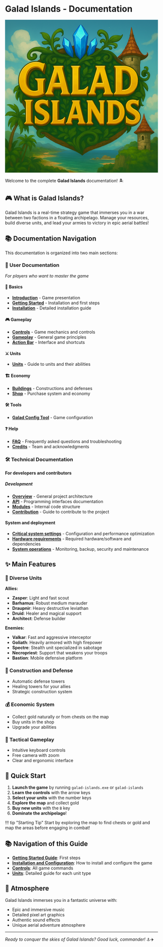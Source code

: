 # Galad Islands - Documentation

![Galad Islands Logo](assets/logo.png)

Welcome to the complete **Galad Islands** documentation! 🏝️

## 🎮 What is Galad Islands?

Galad Islands is a real-time strategy game that immerses you in a war between two factions in a floating archipelago. Manage your resources, build diverse units, and lead your armies to victory in epic aerial battles!

## 📚 Documentation Navigation

This documentation is organized into two main sections:

### 📖 User Documentation

*For players who want to master the game*

#### 🏁 Basics

- **[Introduction](user/basics/introduction.md)** - Game presentation
- **[Getting Started](user/basics/getting-started.md)** - Installation and first steps
- **[Installation](user/basics/installation.md)** - Detailed installation guide

#### 🎮 Gameplay

- **[Controls](user/gameplay/controls.md)** - Game mechanics and controls
- **[Gameplay](user/gameplay/gameplay.md)** - General game principles
- **[Action Bar](user/gameplay/action-bar.md)** - Interface and shortcuts

#### ⚔️ Units

- **[Units](user/units/units.md)** - Guide to units and their abilities

#### 🏗️ Economy

- **[Buildings](user/economy/buildings.md)** - Constructions and defenses
- **[Shop](user/economy/shop.md)** - Purchase system and economy

#### 🛠️ Tools

- **[Galad Config Tool](user/tools/galad-config-tool.md)** - Game configuration

#### ❓ Help

- **[FAQ](user/help/faq.md)** - Frequently asked questions and troubleshooting
- **[Credits](user/help/credits.md)** - Team and acknowledgments

### 🛠️ Technical Documentation

#### For developers and contributors

##### Development

- **[Overview](dev/01-introduction/overview.md)** - General project architecture
- **[API](dev/02-systeme/api/game-engine.md)** - Programming interfaces documentation
- **[Modules](dev/02-systeme/modules/processors.md)** - Internal code structure
- **[Contribution](dev/07-annexes/contributing.md)** - Guide to contribute to the project

#### System and deployment

- **[Critical system settings](dev/05-exploitation/systeme.md)** - Configuration and performance optimization
- **[Hardware requirements](dev/03-installation/requirements.md)** - Required hardware/software and dependencies
- **[System operations](dev/05-exploitation/operations.md)** - Monitoring, backup, security and maintenance

## ✨ Main Features

### 🚁 Diverse Units

**Allies:**

- **Zasper**: Light and fast scout
- **Barhamus**: Robust medium marauder
- **Draupnir**: Heavy destructive leviathan
- **Druid**: Healer and magical support
- **Architect**: Defense builder

**Enemies:**

- **Valkar**: Fast and aggressive interceptor
- **Goliath**: Heavily armored with high firepower
- **Spectre**: Stealth unit specialized in sabotage
- **Necropriest**: Support that weakens your troops
- **Bastion**: Mobile defensive platform

### 🏰 Construction and Defense

- Automatic defense towers
- Healing towers for your allies
- Strategic construction system

### 💰 Economic System

- Collect gold naturally or from chests on the map
- Buy units in the shop
- Upgrade your abilities

### 🎯 Tactical Gameplay

- Intuitive keyboard controls
- Free camera with zoom
- Clear and ergonomic interface

## 🚀 Quick Start

1. **Launch the game** by running `galad-islands.exe` or `galad-islands`
2. **Learn the controls** with the arrow keys
3. **Select your units** with the number keys
4. **Explore the map** and collect gold
5. **Buy new units** with the `B` key
6. **Dominate the archipelago**!

!!! tip "Starting Tip"
    Start by exploring the map to find chests or gold and map the areas before engaging in combat!

## 📚 Navigation of this Guide

- **[Getting Started Guide](user/basics/getting-started.md)**: First steps
- **[Installation and Configuration](user/basics/installation.md)**: How to install and configure the game
- **[Controls](user/gameplay/controls.md)**: All game commands
- **[Units](user/units/units.md)**: Detailed guide for each unit type

## 🎵 Atmosphere

Galad Islands immerses you in a fantastic universe with:

- Epic and immersive music
- Detailed pixel art graphics
- Authentic sound effects
- Unique aerial adventure atmosphere

---

*Ready to conquer the skies of Galad Islands? Good luck, commander!* ⚓️✈️

